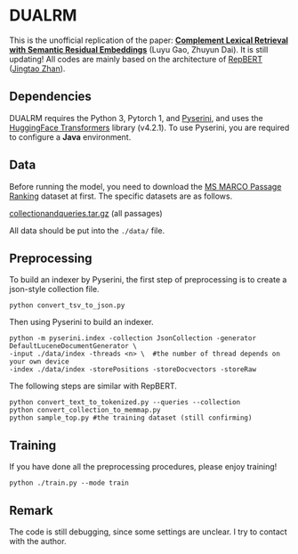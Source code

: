 # DUALRM
This is the unofficial replication of the paper: [**Complement Lexical Retrieval with Semantic Residual Embeddings**](https://arxiv.org/abs/2004.13969) (Luyu Gao, Zhuyun Dai). It is still updating! All codes are mainly based on the architecture of [RepBERT](https://github.com/jingtaozhan/RepBERT-Index) ([Jingtao Zhan](https://github.com/jingtaozhan)).

## Dependencies

DUALRM requires the Python 3, Pytorch 1, and [Pyserini](https://github.com/castorini/pyserini/), and uses the [HuggingFace Transformers](https://github.com/huggingface/transformers) library (v4.2.1). To use Pyserini, you are required to configure a **Java** environment. 

## Data

Before running the model, you need to download the [MS MARCO Passage Ranking](https://github.com/microsoft/MSMARCO-Passage-Ranking) dataset at first. The specific datasets are as follows.

[collectionandqueries.tar.gz](https://msmarco.blob.core.windows.net/msmarcoranking/collectionandqueries.tar.gz) (all passages)

All data should be put into the  `./data/` file.

## Preprocessing

To build an indexer by Pyserini, the first step of preprocessing is to create a json-style collection file.

```
python convert_tsv_to_json.py
```

Then using Pyserini to build an indexer.

```
python -m pyserini.index -collection JsonCollection -generator DefaultLuceneDocumentGenerator \
-input ./data/index -threads <n> \  #the number of thread depends on your own device
-index ./data/index -storePositions -storeDocvectors -storeRaw
```

The following steps are similar with RepBERT.

```
python convert_text_to_tokenized.py --queries --collection
python convert_collection_to_memmap.py
python sample_top.py #the training dataset (still confirming)
```

## Training

If you have done all the preprocessing procedures, please enjoy training!

```
python ./train.py --mode train
```

## Remark

The code is still debugging, since some settings are unclear. I try to contact with the author.

